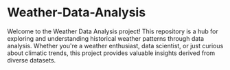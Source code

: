 # Weather-Data-Analysis
Welcome to the Weather Data Analysis project! This repository is a hub for exploring and understanding historical weather patterns through data analysis. Whether you're a weather enthusiast, data scientist, or just curious about climatic trends, this project provides valuable insights derived from diverse datasets.
